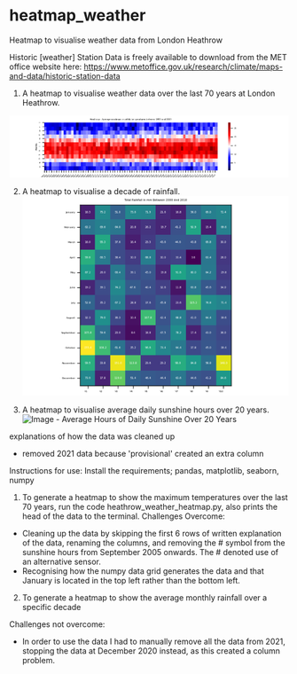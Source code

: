 # heatmap_weather
Heatmap to visualise weather data from London Heathrow

Historic [weather] Station Data is freely available to download from the MET office website here: https://www.metoffice.gov.uk/research/climate/maps-and-data/historic-station-data

1. A heatmap to visualise weather data over the last 70 years at London Heathrow.

![Image - Average Maximum Monthly Temperature Between 1950 And 2020](heathrow_heatmap_1950_2020.png)

2. A heatmap to visualise a decade of rainfall.
![Image - Average Monthly Rainfall Over A Specific Decade](heathrow_rainfall_heatmap_decade.png)

3. A heatmap to visualise average daily sunshine hours over 20 years.
![Image - Average Hours of Daily Sunshine Over 20 Years](heathrow_sunshine_heatmap.png)

explanations of how the data was cleaned up
- removed 2021 data because 'provisional' created an extra column

Instructions for use:
Install the requirements; pandas, matplotlib, seaborn, numpy
1. To generate a heatmap to show the maximum temperatures over the last 70 years, run the code heathrow_weather_heatmap.py, also prints the head of the data to the terminal.
Challenges Overcome:
- Cleaning up the data by skipping the first 6 rows of written explanation of the data, renaming the columns, and removing the # symbol from the sunshine hours from September 2005 onwards. The # denoted use of an alternative sensor.
- Recognising how the numpy data grid generates the data and that January is located in the top left rather than the bottom left.
2. To generate a heatmap to show the average monthly rainfall over a specific decade

Challenges not overcome:
- In order to use the data I had to manually remove all the data from 2021, stopping the data at December 2020 instead, as this created a column problem.